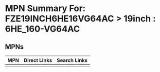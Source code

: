 



# MPN Summary For: FZE19INCH6HE16VG64AC > 19inch : 6HE_160-VG64AC

## MPNs
  

|MPN|Direct Links|Search Links|
| :--- | :--- | :--- |
||||
